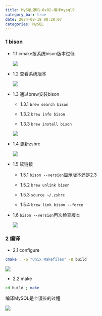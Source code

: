```yaml
---
title: MySQL源码-0x02-编译mysql9
category_bar: true
date: 2024-08-18 00:28:07
categories: MySQL
---
```


### 1 bison

- 1.1 cmake报系统bison版本过低

  ![](./MySQL源码-0x02-编译mysql9/1722256141.png)

- 1.2 查看系统版本

  ![](./MySQL源码-0x02-编译mysql9/1722256292.png)

- 1.3 通过brew安装bison

  - 1.3.1 `brew search bison`

  - 1.3.2 `brew info bison`

  - 1.3.3 `brew install bison`

  ![](./MySQL源码-0x02-编译mysql9/1722256845.png)

- 1.4 更新zshrc

  ![](./MySQL源码-0x02-编译mysql9/1722258203.png)

- 1.5 软链接

  - 1.5.1 `bison --version`显示版本还是2.3

  - 1.5.2 `brew unlink bison`

  - 1.5.3 `source ~/.zshrc`

  - 1.5.4 `brew link bison --force`

- 1.6 `bison --version`再次检查版本

  ![](./MySQL源码-0x02-编译mysql9/1722257783.png)

### 2 编译

- 2.1 configure

```sh
cmake . -G "Unix Makefiles" -B build
```

![](./MySQL源码-0x02-编译mysql9/1722258372.png)

- 2.2 make

```sh
cd build ; make
```

编译MySQL是个漫长的过程

![](./MySQL源码-0x02-编译mysql9/1722260190.png)